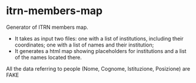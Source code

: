 # itrn-members-map
Generator of ITRN members map.

- It takes as input two files: one with a list of institutions, including their coordinates; one with a list of names and their institution;
- It generates a html map showing placeholders for institutions and a list of the names located there.

All the data referring to people (Nome, Cognome, Istituzione, Posizione) are FAKE
